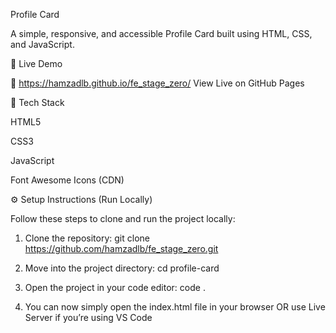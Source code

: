Profile Card

A simple, responsive, and accessible Profile Card built using HTML, CSS, and JavaScript.

🚀 Live Demo

🔗 https://hamzadlb.github.io/fe_stage_zero/
View Live on GitHub Pages

🧩 Tech Stack

HTML5

CSS3 

JavaScript

Font Awesome Icons (CDN)

⚙️ Setup Instructions (Run Locally)

Follow these steps to clone and run the project locally:

1. Clone the repository:
   git clone https://github.com/hamzadlb/fe_stage_zero.git

3. Move into the project directory:
   cd profile-card

4. Open the project in your code editor:
   code .

6. You can now simply open the index.html file in your browser
   OR use Live Server if you’re using VS Code
